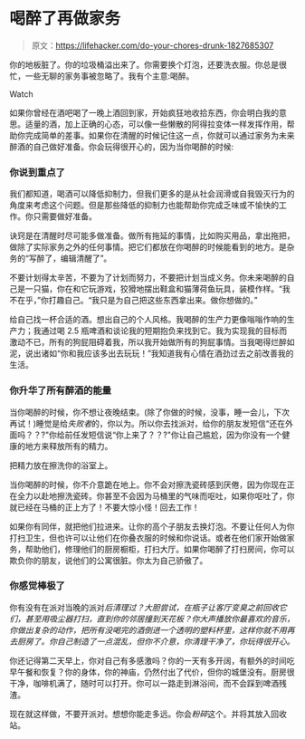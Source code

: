 # 喝醉了再做家务

> 原文：<https://lifehacker.com/do-your-chores-drunk-1827685307>

你的地板脏了。你的垃圾桶溢出来了。你需要换个灯泡，还要洗衣服。你总是很忙，一些无聊的家务事被忽略了。我有个主意:喝醉。

Watch

如果你曾经在酒吧喝了一晚上酒回到家，开始疯狂地收拾东西，你会明白我的意思。适量的酒，加上正确的心态，可以像一些懒散的阿得拉变体一样发挥作用，帮助你完成简单的差事。如果你在清醒的时候记住这一点，你就可以通过家务为未来醉酒的自己做好准备。你会玩得很开心的，因为当你喝醉的时候:

### 你说到重点了

我们都知道，喝酒可以降低抑制力，但我们更多的是从社会润滑或自我毁灭行为的角度来考虑这个问题。但是那些降低的抑制力也能帮助你完成乏味或不愉快的工作。你只需要做好准备。

诀窍是在清醒时尽可能多做准备。做所有拖延的事情，比如购买用品，拿出拖把，做除了实际家务之外的任何事情。把它们都放在你喝醉的时候能看到的地方。是杂务的“写醉了，编辑清醒了”。

不要计划得太辛苦，不要为了计划而努力，不要把计划当成义务。你未来喝醉的自己是一只猫，你在和它玩游戏，狡猾地摆出鞋盒和猫薄荷鱼玩具，装模作样。“我不在乎，”你打趣自己。“我只是为自己把这些东西拿出来。做你想做的。”

给自己找一杯合适的酒。想出自己的个人风格。我喝醉的生产力更像嗡嗡作响的生产力；我通过喝 2.5 瓶啤酒和谈论我的短期抱负来找到它。我为实现我的目标而激动不已，所有的狗屁阻碍着我，所以我开始做所有的狗屁事情。当我喝得烂醉如泥，说出诸如“你和我应该多出去玩玩！”我知道我有心情在酒劲过去之前改善我的生活。

### 你升华了所有醉酒的能量

当你喝醉的时候，你不想让夜晚结束。(除了你做的时候，没事，睡一会儿，下次再试！)睡觉是给*失败者*的，你以为。所以你去找派对，给你的朋友发短信“还在外面吗？？?"你给前任发短信说“你上来了？？?"你让自己尴尬，因为你没有一个健康的地方来释放所有的精力。

把精力放在擦洗你的浴室上。

当你喝醉的时候，你不介意跪在地上。你不会对擦洗瓷砖感到厌倦，因为你现在正在全力以赴地擦洗瓷砖。你甚至不会因为马桶里的气味而呕吐，如果你呕吐了，你就已经在马桶的正上方了！不要大惊小怪！回去工作！

如果你有同伴，就把他们拉进来。让你的高个子朋友去换灯泡。不要让任何人为你打扫卫生，但也许可以让他们在你叠衣服的时候和你说话。或者在他们家开始做家务，帮助他们，修理他们的厨房橱柜，打扫大厅。如果你喝醉了打扫房间，你可以欺负你的朋友，说他们的公寓很脏。你太为自己骄傲了。

### 你感觉棒极了

你有没有在派对当晚的派对*后清理过？大胆尝试，在瓶子让客厅变臭之前回收它们，甚至用吸尘器打扫，直到你的邻居撞到天花板？你大声播放你最喜欢的音乐，你做出复杂的动作，把所有没喝完的酒倒进一个透明的塑料杯里，这样你就不用再去厨房了。你自己制造了一点混乱，但你不介意，你清理干净了，你玩得很开心。*

你还记得第二天早上，你对自己有多感激吗？你的一天有多开阔，有额外的时间吃早午餐和恢复？你的身体，你的神庙，仍然付出了代价，但你的城堡没有。厨房很干净，咖啡机满了，随时可以打开。你可以一路走到淋浴间，而不会踩到啤酒残渣。

现在就这样做，不要开派对。想想你能走多远。你会*粉碎*这个。并将其放入回收站。